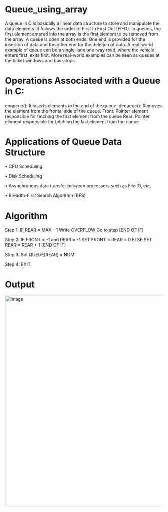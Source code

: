 # Queue_using_array
A queue in C is basically a linear data structure to store and manipulate the data elements. It follows the order of First In First Out (FIFO). In queues, the first element entered into the array is the first element to be removed from the array. A queue is open at both ends. One end is provided for the insertion of data and the other end for the deletion of data. A real-world example of queue can be a single-lane one-way road, where the vehicle enters first, exits first. More real-world examples can be seen as queues at the ticket windows and bus-stops.

# Operations Associated with a Queue in C:
enqueue(): It inserts elements to the end of the queue. dequeue(): Removes the element from the frontal side of the queue. Front: Pointer element responsible for fetching the first element from the queue Rear: Pointer element responsible for fetching the last element from the queue

# Applications of Queue Data Structure
• CPU Scheduling

• Disk Scheduling

• Asynchronous data transfer between processors such as File IO, etc.

• Breadth-First Search Algorithm (BFS)

# Algorithm
Step 1: IF REAR = MAX - 1 Write OVERFLOW Go to step [END OF IF]

Step 2: IF FRONT = -1 and REAR = -1 SET FRONT = REAR = 0 ELSE SET REAR = REAR + 1 [END OF IF]

Step 3: Set QUEUE[REAR] = NUM

Step 4: EXIT

# Output
<img width="671" alt="image" src="https://user-images.githubusercontent.com/113123292/234490530-73ca7c8b-4185-4872-9153-af89fae0f2ed.png">
